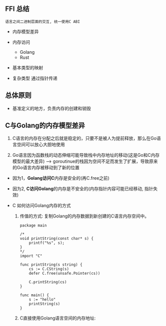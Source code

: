## FFI 总结

```
语言之间二进制层面的交互, 统一使用C ABI
```



* 内存模型差异
* 内存访问
  * Golang
  * Rust

* 基本类型的映射

* 复杂类型 通过指针传递



## 总体原则

* 基准定义的地方，负责内存的创建和销毁

## C与Golang的内存模型差异

1. C语言的内存在分配之后就是稳定的，只要不是被人为提前释放，那么在Go语言空间可以放心大胆地使用

2. Go语言因为函数栈的动态伸缩可能导致栈中内存地址的移动(这是Go和C内存模型的最大差异) --> goroutinue的栈因为空间不足而发生了扩展，导致原来的Go语言内存被移动到了新的位置

* 因为1，**Golang访问C**内存是安全的(再C.free之前)

* 因为2, **C访问Golang**的内存是不安全的(内存指针内容可能已经移动, 指针失效)

* C 如何访问Golang内存的方式

  1. 传值的方式: 复制Golang的内存数据到新创建的C语言内存空间中。

     ```golang
     package main
     
     /*
     void printString(const char* s) {
         printf("%s", s);
     }
     */
     import "C"
     
     func printString(s string) {
         cs := C.CString(s)
         defer C.free(unsafe.Pointer(cs))
     
         C.printString(cs)
     }
     
     func main() {
         s := "hello"
         printString(s)
     }
     ```

     

  2. C直接使用Golang语言空间的内存地址: 

​		

```
```

